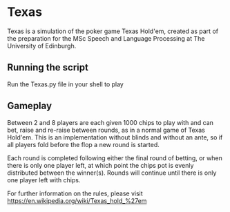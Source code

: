 # Texas

Texas is a simulation of the poker game Texas Hold'em, created as part of the preparation for the MSc Speech and Language Processing at The University of Edinburgh.

## Running the script

Run the Texas.py file in your shell to play

## Gameplay

Between 2 and 8 players are each given 1000 chips to play with and can bet, raise and re-raise between rounds, as in a normal game of Texas Hold'em. This is an implementation without blinds and without an ante, so if all players fold before the flop a new round is started. 

Each round is completed following either the final round of betting, or when there is only one player left, at which point the chips pot is evenly distributed between the winner(s). Rounds will continue until there is only one player left with chips.

For further information on the rules, please visit https://en.wikipedia.org/wiki/Texas_hold_%27em
